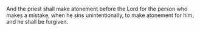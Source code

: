 And the priest shall make atonement before the Lord for the person who makes a mistake, when he sins unintentionally, to make atonement for him, and he shall be forgiven.
